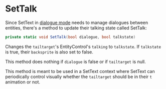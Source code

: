 # SetTalk
Since SetText in [dialogue mode](../Dialogue%20mode.md) needs to manage dialogues between entities, there's a method to update their talking state called SetTalk:

```cs
private static void SetTalk(bool dialogue, bool talkstate)
```
Changes the `tailtarget`'s EntityControl's `talking` to `talkstate`. If `talkstate` is true, their `backsprite` is also set to false.

This method does nothing if `dialogue` is false or if `tailtarget` is null.

This method is meant to be used in a SetText context where SetText can periodically control visually whether the `tailtarget` should be in their `t` animation or not.
